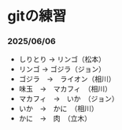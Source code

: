 # gitの練習

### 2025/06/06
- しりとり → リンゴ（松本）
- リンゴ → ゴジラ（ジョン）
- ゴジラ　→　ライオン（相川）
- 味玉　→　マカフィ　（相川）
- マカフィ　→　いか　（ジョン）
- いか　→　かに　（相川）
- かに　→　肉　（立木）